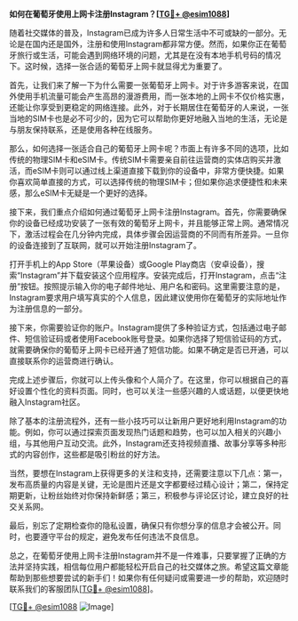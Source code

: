 **如何在葡萄牙使用上网卡注册Instagram？[[TG💪+ @esim1088](https://t.me/s/esim1088)]**

随着社交媒体的普及，Instagram已成为许多人日常生活中不可或缺的一部分。无论是在国内还是国外，注册和使用Instagram都非常方便。然而，如果你正在葡萄牙旅行或生活，可能会遇到网络环境的问题，尤其是在没有本地手机号码的情况下。这时候，选择一张合适的葡萄牙上网卡就显得尤为重要了。

首先，让我们来了解一下为什么需要一张葡萄牙上网卡。对于许多游客来说，在国外使用手机流量可能会产生高昂的漫游费用，而一张本地的上网卡不仅价格实惠，还能让你享受到更稳定的网络连接。此外，对于长期居住在葡萄牙的人来说，一张当地的SIM卡也是必不可少的，因为它可以帮助你更好地融入当地的生活，无论是与朋友保持联系，还是使用各种在线服务。

那么，如何选择一张适合自己的葡萄牙上网卡呢？市面上有许多不同的选项，比如传统的物理SIM卡和eSIM卡。传统SIM卡需要亲自前往运营商的实体店购买并激活，而eSIM卡则可以通过线上渠道直接下载到你的设备中，非常方便快捷。如果你喜欢简单直接的方式，可以选择传统的物理SIM卡；但如果你追求便捷性和未来感，那么eSIM卡无疑是一个更好的选择。

接下来，我们重点介绍如何通过葡萄牙上网卡注册Instagram。首先，你需要确保你的设备已经成功安装了一张有效的葡萄牙上网卡，并且能够正常上网。通常情况下，激活过程会在几分钟内完成，具体步骤会因运营商的不同而有所差异。一旦你的设备连接到了互联网，就可以开始注册Instagram了。

打开手机上的App Store（苹果设备）或Google Play商店（安卓设备），搜索“Instagram”并下载安装这个应用程序。安装完成后，打开Instagram，点击“注册”按钮。按照提示输入你的电子邮件地址、用户名和密码。这里需要注意的是，Instagram要求用户填写真实的个人信息，因此建议使用你在葡萄牙的实际地址作为注册信息的一部分。

接下来，你需要验证你的账户。Instagram提供了多种验证方式，包括通过电子邮件、短信验证码或者使用Facebook账号登录。如果你选择了短信验证码的方式，就需要确保你的葡萄牙上网卡已经开通了短信功能。如果不确定是否已开通，可以直接联系你的运营商进行确认。

完成上述步骤后，你就可以上传头像和个人简介了。在这里，你可以根据自己的喜好设置个性化的资料页面。同时，也可以关注一些感兴趣的人或话题，以便更快地融入Instagram社区。

除了基本的注册流程外，还有一些小技巧可以让新用户更好地利用Instagram的功能。例如，你可以通过探索页面发现热门话题和趋势，也可以加入相关的兴趣小组，与其他用户互动交流。此外，Instagram还支持视频直播、故事分享等多种形式的内容创作，这些都是吸引粉丝的好方法。

当然，要想在Instagram上获得更多的关注和支持，还需要注意以下几点：第一，发布高质量的内容是关键，无论是图片还是文字都要经过精心设计；第二，保持定期更新，让粉丝始终对你保持新鲜感；第三，积极参与评论区讨论，建立良好的社交关系网。

最后，别忘了定期检查你的隐私设置，确保只有你想分享的信息才会被公开。同时，也要遵守平台的规定，避免发布任何违法不良信息。

总之，在葡萄牙使用上网卡注册Instagram并不是一件难事，只要掌握了正确的方法并坚持实践，相信每位用户都能轻松开启自己的社交媒体之旅。希望这篇文章能帮助到那些想要尝试的新手们！如果你有任何疑问或需要进一步的帮助，欢迎随时联系我们的客服团队[[TG💪+ @esim1088](https://t.me/s/esim1088)]。

[[TG💪+ @esim1088](https://t.me/s/esim1088) ![Image](https://i.postimg.cc/4NQfJmqS/Snipaste-2025-05-13-00-14-12.png)]